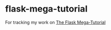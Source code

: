# flask-mega-tutorial
For tracking my work on [The Flask Mega-Tutorial](https://blog.miguelgrinberg.com/post/the-flask-mega-tutorial-part-i-hello-world)

